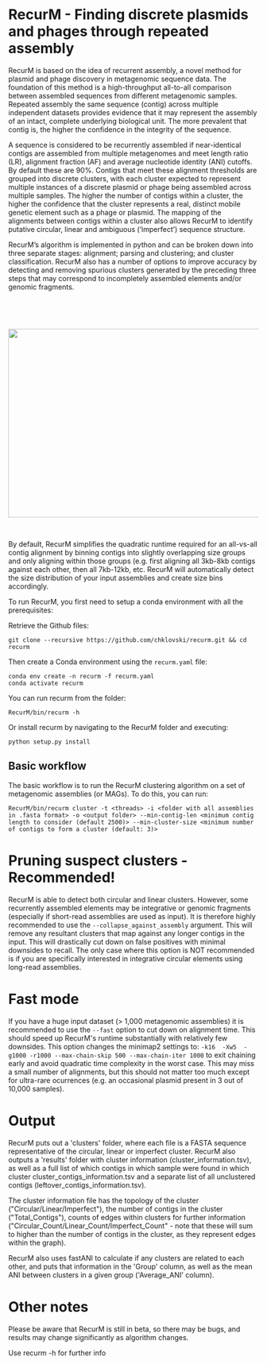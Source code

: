# RecurM - Finding discrete plasmids and phages through repeated assembly

RecurM is based on the idea of recurrent assembly, a novel method for plasmid and phage discovery in metagenomic sequence data. The foundation of this method is a high-throughput all-to-all comparison between assembled sequences from different metagenomic samples. Repeated assembly the same sequence (contig) across multiple independent datasets provides evidence that it may represent the assembly of an intact, complete underlying biological unit. The more prevalent that contig is, the higher the confidence in the integrity of the sequence. 

A sequence is considered to be recurrently assembled if near-identical contigs are assembled from multiple metagenomes and meet length ratio (LR), alignment fraction (AF) and average nucleotide identity (ANI) cutoffs. By default these are 90%. Contigs that meet these alignment thresholds are grouped into discrete clusters, with each cluster expected to represent multiple instances of a discrete plasmid or phage being assembled across multiple samples. The higher the number of contigs within a cluster, the higher the confidence that the cluster represents a real, distinct mobile genetic element such as a phage or plasmid. The mapping of the alignments between contigs within a cluster also allows RecurM to identify putative circular, linear and ambiguous (‘imperfect’) sequence structure. 

RecurM’s algorithm is implemented in python and can be broken down into three separate stages: alignment; parsing and clustering; and cluster classification. RecurM also has a number of options to improve accuracy by detecting and removing spurious clusters generated by the preceding three steps that may correspond to incompletely assembled elements and/or genomic fragments. 

&nbsp;

&nbsp;

<p align="center">
  <img width="700" height="380" src="https://github.com/chklovski/RecurM/assets/54562698/464be8e9-c68a-4cad-843d-4e4382d1d3d3">
</p>


&nbsp;

By default, RecurM simplifies the quadratic runtime required for an all-vs-all contig alignment by binning contigs into slightly overlapping size groups and only aligning within those groups (e.g. first aligning all 3kb-8kb contigs against each other, then all 7kb-12kb, etc. RecurM will automatically detect the size distribution of your input assemblies and create size bins accordingly. 

To run RecurM, you first need to setup a conda environment with all the prerequisites: 

Retrieve the Github files: 

```
git clone --recursive https://github.com/chklovski/recurm.git && cd recurm
```

Then create a Conda environment using the `recurm.yaml` file:
```
conda env create -n recurm -f recurm.yaml
conda activate recurm
```

You can run recurm from the folder: 

```
RecurM/bin/recurm -h
```

Or install recurm by navigating to the RecurM folder and executing: 

```
python setup.py install
```

## Basic workflow

The basic workflow is to run the RecurM clustering algorithm on a set of metagenomic assemblies (or MAGs). To do this, you can run: 

```
RecurM/bin/recurm cluster -t <threads> -i <folder with all assemblies in .fasta format> -o <output folder> --min-contig-len <minimum contig length to consider (default 2500)> --min-cluster-size <minimum number of contigs to form a cluster (default: 3)>
```

# Pruning suspect clusters - Recommended! 

RecurM is able to detect both circular and linear clusters. However, some recurrently assembled elements may be integrative or genomic fragments (especially if short-read assemblies are used as input). It is therefore highly recommended to use the `--collapse_against_assembly` argument. This will remove any resultant clusters that map against any longer contigs in the input. This will drastically cut down on false positives with minimal downsides to recall. The only case where this option is NOT recommended is if you are specifically interested in integrative circular elements using long-read assemblies. 


# Fast mode

If you have a huge input dataset (> 1,000 metagenomic assemblies) it is recommended to use the `--fast` option to cut down on alignment time. This should speed up RecurM's runtime substantially with relatively few downsides. This option changes the minimap2 settings to: `-k16  -Xw5  -g1000 -r1000 --max-chain-skip 500 --max-chain-iter 1000` to exit chaining early and avoid quadratic time complexity in the worst case. This may miss a small number of alignments, but this should not matter too much except for ultra-rare ocurrences (e.g. an occasional plasmid present in 3 out of 10,000 samples). 

# Output

RecurM puts out a 'clusters' folder, where each file is a FASTA sequence representative of the circular, linear or imperfect cluster. RecurM also outputs a 'results' folder with cluster information (cluster_information.tsv), as well as a full list of which contigs in which sample were found in which cluster cluster_contigs_information.tsv and a separate list of all unclustered contigs (leftover_contigs_information.tsv). 

The cluster information file has the topology of the cluster ("Circular/Linear/Imperfect"), the number of contigs in the cluster ("Total_Contigs"), counts of edges within clusters for further information ("Circular_Count/Linear_Count/Imperfect_Count" - note that these will sum to higher than the number of contigs in the cluster, as they represent edges within the graph). 

RecurM also uses fastANI to calculate if any clusters are related to each other, and puts that information in the 'Group' column, as well as the mean ANI between clusters in a given group ('Average_ANI' column). 

# Other notes

Please be aware that RecurM is still in beta, so there may be bugs, and results may change significantly as algorithm changes. 

Use recurm -h for further info 
